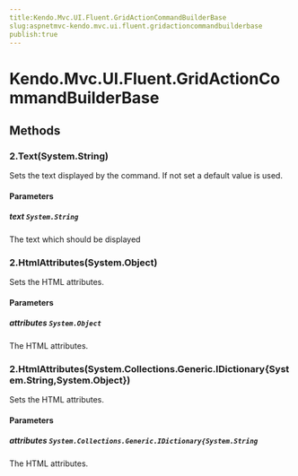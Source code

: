 ```yaml
---
title:Kendo.Mvc.UI.Fluent.GridActionCommandBuilderBase
slug:aspnetmvc-kendo.mvc.ui.fluent.gridactioncommandbuilderbase
publish:true
---
```


# Kendo.Mvc.UI.Fluent.GridActionCommandBuilderBase

## Methods

### 2.Text(System.String)
Sets the text displayed by the command. If not set a default value is used.

#### Parameters

##### text `System.String`
The text which should be displayed

### 2.HtmlAttributes(System.Object)
Sets the HTML attributes.

#### Parameters

##### attributes `System.Object`
The HTML attributes.

### 2.HtmlAttributes(System.Collections.Generic.IDictionary{System.String,System.Object})
Sets the HTML attributes.

#### Parameters

##### attributes `System.Collections.Generic.IDictionary{System.String`
The HTML attributes.